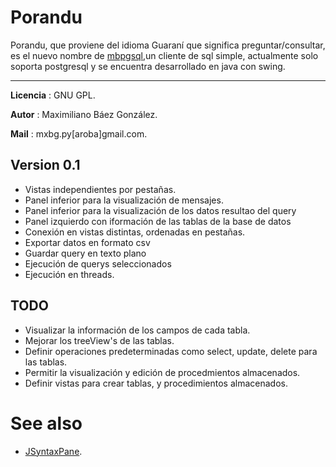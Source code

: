 Porandu
===
Porandu, que proviene del idioma Guaraní que significa preguntar/consultar, es el nuevo nombre de [mbpgsql](http://code.google.com/p/mbpgsql),un cliente de sql simple, actualmente solo soporta postgresql y se encuentra desarrollado en java con swing.

-------
**Licencia** : GNU GPL.

**Autor**    : Maximiliano Báez González.

**Mail**     : mxbg.py[aroba]gmail.com.


Version 0.1
---
 * Vistas independientes por pestañas.
 * Panel inferior para la visualización de mensajes.
 * Panel inferior para la visualización de los datos resultao del query
 * Panel izquierdo con iformación de las tablas de la base de datos
 * Conexión en vistas distintas, ordenadas en pestañas.
 * Exportar datos en formato csv
 * Guardar query en texto plano
 * Ejecución de querys seleccionados
 * Ejecución en threads.

TODO
---
 * Visualizar la información de los campos de cada tabla.
 * Mejorar los treeView's de las tablas.
 * Definir operaciones predeterminadas como select, update, delete  para las tablas.
 * Permitir la visualización y edición de procedmientos almacenados.
 * Definir vistas para crear tablas, y procedimientos almacenados.

See also
===
 * [JSyntaxPane](http://code.google.com/p/jsyntaxpane/).


